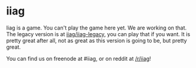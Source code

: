 iiag
====

Iiag is a game. You can't play the game here yet. We are working on that. The legacy version is at [iiag/iiag-legacy](https://github.com/iiag/iiag-legacy), you can play that if you want. It is pretty great after all, not as great as this version is going to be, but pretty great.

You can find us on freenode at #iiag, or on reddit at [/r/iiag](https://reddit.com/r/iiag)!
